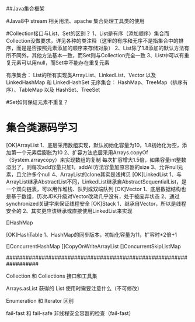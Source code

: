 
##Java集合框架

#Java8中 stream 相关用法、apache 集合处理工具类的使用

#Collection接口与List、Set的区别？
   1、List是有序（添加顺序）集合而Collection没做要求，详见各种的类注释（这里的有序和无序不是指集合中的排序，而是是否按照元素添加的顺序来存储对象）
   2、List除了1.8添加的默认方法有所不同外，其他方法基本一致，而Set则与Collection完全一致
   3、List中可以有重复元素可以用null，而Set中不能存在重复元素
   
有序集合： List的所有实现类ArrayList、LinkedList、Vector 以及 LinkedHashMap 和 LinkedHashSet
无序集合： HashMap、TreeMap（排序有序）、TableMap 以及 HashSet、TreeSet

#Set如何保证元素不重复？


# 集合类源码学习
[OK]ArrayList 
   1、底层采用数组实现，默认初始化容量为10，1.8初始化为空，添加第一个元素后膨胀为10
   2、扩容方法底层采用Arrays.copyOf（System.arraycopy）来实现数组的复制
     每次扩容增大1.5倍，如果容量int整数溢出了，则每次add容量只加1，addAll方法容量加原容器的size
   3、允许null元素，且允许多个null
   4、ArrayList的clone其实是浅拷贝
[OK]LinkedList
   1、与ArrayList继承AbstractList不同，LinkedList继承自AbstractSequentialList，是一个双向链表，可以用作堆栈、队列或双端队列
[OK]Vector
   1、底层数据结构也是基于数组，历次JDK升级对Vector改动几乎没有，处于被废弃状态
   2、通过synchronized关键字来保证线程安全
[OK]Stack
   1、继承自Vector，所以是线程安全的
   2、其实更应该继承或直接使用LinkedList来实现

[]HashMap

[OK]HashTable
   1、HashMap的同步版本，初始化容量为11，扩容时*2倍+1


[]ConcurrentHashMap
[]CopyOnWriteArrayList
[]ConcurrentSkipListMap


##################################################################

Collection 和 Collections    接口和工具集

Arrays.asList 获得的 List     使用时需要注意什么（不可修改）

Enumeration 和 Iterator      区别

fail-fast 和 fail-safe       非线程安全容器的检查（fail-fast）

